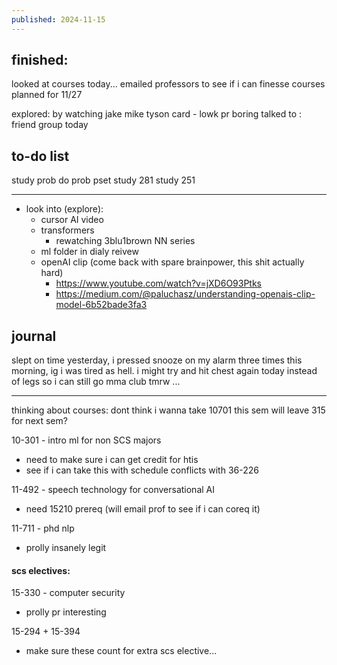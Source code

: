 ```yaml
---
published: 2024-11-15
---
```

## finished:

looked at courses today...
emailed professors to see if i can finesse courses
planned for 11/27

explored: by watching jake mike tyson card - lowk pr boring
talked to : friend group today
## to-do list

study prob
do prob pset
study 281
study 251

---

- look into (explore):
	- cursor AI video
	- transformers
		- rewatching 3blu1brown NN series
	- ml folder in dialy reivew
	- openAI clip (come back with spare brainpower, this shit actually hard)
		- https://www.youtube.com/watch?v=jXD6O93Ptks
		- https://medium.com/@paluchasz/understanding-openais-clip-model-6b52bade3fa3
## journal

slept on time yesterday, i pressed snooze on my alarm three times this morning, ig i was tired as hell. i might try and hit chest again today instead of legs so i can still go mma club tmrw ...


---
thinking about courses:
dont think i wanna take 10701 this sem
will leave 315 for next sem?

10-301 - intro ml for non SCS majors
- need to make sure i can get credit for htis
- see if i can take this with schedule conflicts with 36-226

11-492 - speech technology for conversational AI
- need 15210 prereq (will email prof to see if i can coreq it)

11-711 - phd nlp
- prolly insanely legit
#### scs electives: 

15-330 - computer security  
- prolly pr interesting

15-294 + 15-394
- make sure these count for extra scs elective...